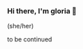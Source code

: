 ### Hi there, I'm gloria 👋

<!--
**gmo321/gmo321** is a ✨ _special_ ✨ repository because its `README.md` (this file) appears on your GitHub profile.

Here are some ideas to get you started:
-->

(she/her)

to be continued

<!--
- 🔭 I’m currently working on ...
- 🌱 I’m currently learning ...
- 👯 I’m looking to collaborate on ...
- 🤔 I’m looking for help with ...
- 💬 Ask me about ...
- 📫 How to reach me: ...
- 😄 Pronouns: ...
- ⚡ Fun fact: ...

